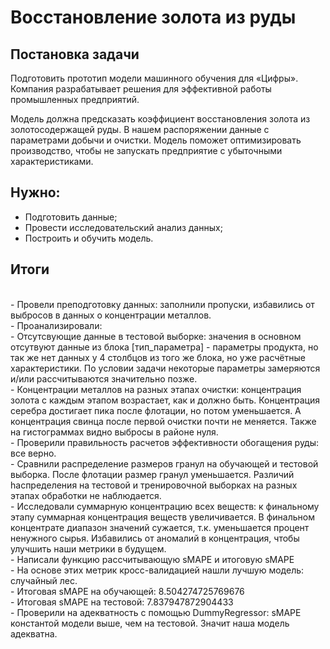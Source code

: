# Восстановление золота из руды

## Постановка задачи

Подготовить прототип модели машинного обучения для «Цифры». Компания разрабатывает решения для эффективной работы промышленных предприятий.

Модель должна предсказать коэффициент восстановления золота из золотосодержащей руды. В нашем распоряжении данные с параметрами добычи и очистки.
Модель поможет оптимизировать производство, чтобы не запускать предприятие с убыточными характеристиками.

## Нужно:
- Подготовить данные;
- Провести исследовательский анализ данных;
- Построить и обучить модель.

## Итоги
<br>- Провели преподготовку данных: заполнили пропуски, избавились от выбросов в данных о концентрации металлов.
<br>- Проанализировали: 
<br>     - Отсутсвующие данные в тестовой выборке: значения в основном отсутвуют данные из блока [тип_параметра] - параметры продукта, но так же нет данных у 4 столбцов из того же блока, но уже расчётные характеристики. По условии задачи некоторые параметры замеряются и/или рассчитываются значительно позже.
<br>     - Концентрации металлов на разных этапах очистки: концентрация золота с каждым этапом возрастает, как и должно быть. Концентрация серебра достигает пика после флотации, но потом уменьшается. А концентрация свинца после первой очистки почти не меняется. Также на гистограммах видно выбросы в районе нуля.
<br>- Проверили правильность расчетов эффективности обогащения руды: все верно.
<br>- Сравнили распределение размеров гранул на обучающей и тестовой выборка. После флотации размер гранул уменьшается. Различий hаспределения на тестовой и тренировочной выборках на разных этапах обработки не наблюдается.
<br> - Исследовали суммарную концентрацию всех веществ: к финальному этапу суммарная концентрация веществ увеличивается. В финальном концентрате диапазон значений сужается, т.к. уменьшается процент ненужного сырья. Избавились от аномалий в концентрация, чтобы улучшить наши метрики в будущем.
<br>- Написали функцию рассчитывающую sMAPE и итоговую sMAPE
<br>- На основе этих метрик кросс-валидацией нашли лучшую модель: случайный лес.
<br>- Итоговая sMAPE на обучающей: 8.504274725769676
<br>- Итоговая sMAPE на тестовой: 7.837947872904433
<br>- Проверили на адекватность с помощью DummyRegressor: sMAPE константой модели выше, чем на тестовой. Значит наша модель адекватна.

